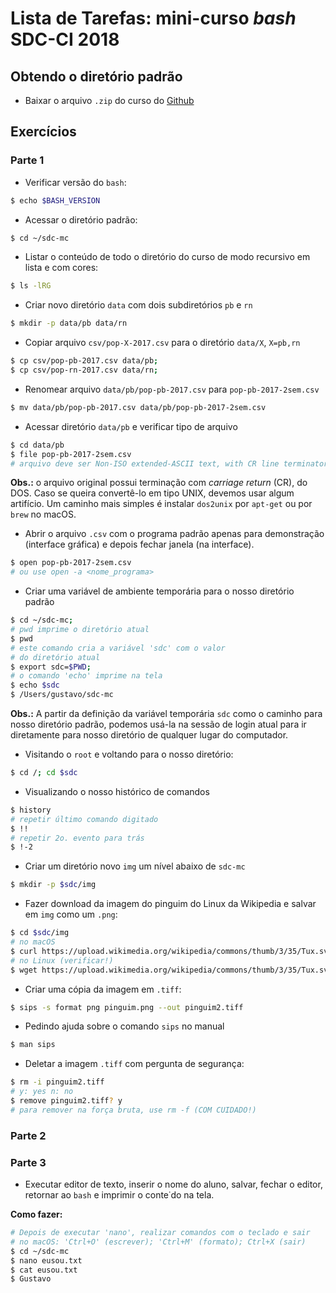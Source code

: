 # Lista de Tarefas: mini-curso _bash_ SDC-CI 2018


## Obtendo o diretório padrão 

- Baixar o arquivo `.zip` do curso do [Github](https://github.com/gcpeixoto/sdc-mc)

## Exercícios 

### Parte 1

- Verificar versão do `bash`:

```bash
$ echo $BASH_VERSION 
```

- Acessar o diretório padrão:

```bash
$ cd ~/sdc-mc
```

- Listar o conteúdo de todo o diretório do curso de modo recursivo em lista e com cores:

```bash
$ ls -lRG 
``` 

- Criar novo diretório `data` com dois subdiretórios `pb` e `rn`

```bash
$ mkdir -p data/pb data/rn
``` 

- Copiar arquivo `csv/pop-X-2017.csv` para o diretório `data/X`, `X=pb,rn`

```bash 
$ cp csv/pop-pb-2017.csv data/pb; 
$ cp csv/pop-rn-2017.csv data/rn; 
```

- Renomear arquivo `data/pb/pop-pb-2017.csv` para `pop-pb-2017-2sem.csv`

```bash 
$ mv data/pb/pop-pb-2017.csv data/pb/pop-pb-2017-2sem.csv
```

- Acessar diretório `data/pb` e verificar tipo de arquivo

```bash 
$ cd data/pb
$ file pop-pb-2017-2sem.csv
# arquivo deve ser Non-ISO extended-ASCII text, with CR line terminators
```
**Obs.:** o arquivo original possui terminação com _carriage return_ (CR), do DOS. Caso se queira convertê-lo em tipo UNIX, devemos usar algum artifício. Um caminho mais simples é instalar `dos2unix` por `apt-get` ou por `brew` no macOS. 

- Abrir o arquivo `.csv` com o programa padrão apenas para demonstração (interface gráfica) e depois fechar janela (na interface).

```bash
$ open pop-pb-2017-2sem.csv
# ou use open -a <nome_programa>
```

- Criar uma variável de ambiente temporária para o nosso diretório padrão

```bash
$ cd ~/sdc-mc; 
# pwd imprime o diretório atual
$ pwd
# este comando cria a variável 'sdc' com o valor 
# do diretório atual
$ export sdc=$PWD; 
# o comando 'echo' imprime na tela
$ echo $sdc
$ /Users/gustavo/sdc-mc
``` 

**Obs.:** A partir da definição da variável temporária `sdc` como o caminho para nosso diretório padrão, podemos usá-la na sessão de login atual para ir diretamente para nosso diretório de qualquer lugar do computador. 

- Visitando o `root` e voltando para o nosso diretório:

```bash
$ cd /; cd $sdc
```

- Visualizando o nosso histórico de comandos

```bash
$ history
# repetir último comando digitado
$ !!
# repetir 2o. evento para trás
$ !-2

```
- Criar um diretório novo `img` um nível abaixo de `sdc-mc`

```bash
$ mkdir -p $sdc/img
```

- Fazer download da imagem do pinguim do Linux da Wikipedia e salvar em `img` como um `.png`: 

```bash
$ cd $sdc/img
# no macOS
$ curl https://upload.wikimedia.org/wikipedia/commons/thumb/3/35/Tux.svg/2000px-Tux.svg.png > pinguim.png
# no Linux (verificar!)
$ wget https://upload.wikimedia.org/wikipedia/commons/thumb/3/35/Tux.svg/2000px-Tux.svg.png > pinguim.png 
```

- Criar uma cópia da imagem em `.tiff`:

```bash
$ sips -s format png pinguim.png --out pinguim2.tiff
```

- Pedindo ajuda sobre o comando `sips` no manual

```bash 
$ man sips
```

- Deletar a imagem `.tiff` com pergunta de segurança:

```bash 
$ rm -i pinguim2.tiff
# y: yes n: no
$ remove pinguim2.tiff? y
# para remover na força bruta, use rm -f (COM CUIDADO!)
```



### Parte 2

### Parte 3


- Executar editor de texto, inserir o nome do aluno, salvar, fechar o editor, retornar ao `bash` e imprimir o conte˙do na tela. 
  
**Como fazer:**

```bash
# Depois de executar 'nano', realizar comandos com o teclado e sair
# no macOS: 'Ctrl+O' (escrever); 'Ctrl+M' (formato); Ctrl+X (sair)
$ cd ~/sdc-mc
$ nano eusou.txt 
$ cat eusou.txt
$ Gustavo 
```
